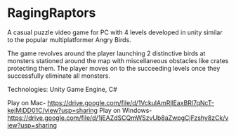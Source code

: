 # RagingRaptors

A casual puzzle video game for PC with 4 levels developed in unity similar to the popular multiplatformer Angry Birds.

The game revolves around the player launching 2 distinctive birds at monsters stationed around the map with miscellaneous obstacles like crates protecting them. The player moves on to the succeeding levels once they successfully eliminate all monsters.

Technologies: Unity Game Engine, C#

Play on Mac- https://drive.google.com/file/d/1VckulAmRllEaxBRl7qNcT-kejMiDD01C/view?usp=sharing
Play on Windows- https://drive.google.com/file/d/1jEAZdSCQmWSzvUb8aZwpgCjFzshy8zCk/view?usp=sharing
